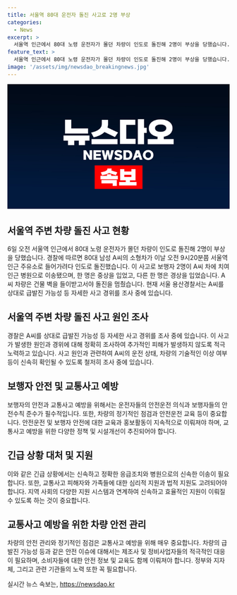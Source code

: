 ```yaml
---
title: 서울역 80대 운전자 돌진 사고로 2명 부상
categories:
  - News
excerpt: >
  서울역 인근에서 80대 노령 운전자가 몰던 차량이 인도로 돌진해 2명이 부상을 당했습니다. 경찰에 따르면 80대 남성 A씨의 소형차가 서울역 인근 주유소로 들어가려다 인도로 돌진하여 보행자 2명이 부상을 입었고 A씨는 급발진 가능성 등을 조사 중입니다. (150자)
feature_text: >
  서울역 인근에서 80대 노령 운전자가 몰던 차량이 인도로 돌진해 2명이 부상을 당했습니다. 경찰에 따르면 80대 남성 A씨의 소형차가 서울역 인근 주유소로 들어가려다 인도로 돌진하여 보행자 2명이 부상을 입었고 A씨는 급발진 가능성 등을 조사 중입니다. (150자)
image: '/assets/img/newsdao_breakingnews.jpg'
---
```


<p><img src="/assets/img/newsdao_breakingnews.jpg" alt="flaretime 속보" /></p>

<h2 data-ke-size="size26">서울역 주변 차량 돌진 사고 현황</h2>

<p data-ke-size="size16">6일 오전 서울역 인근에서 80대 노령 운전자가 몰던 차량이 인도로 돌진해 2명이 부상을 당했습니다. 경찰에 따르면 80대 남성 A씨의 소형차가 이날 오전 9시20분쯤 서울역 인근 주유소로 들어가려다 인도로 돌진했습니다. 이 사고로 보행자 2명이 A씨 차에 치여 인근 병원으로 이송됐으며, 한 명은 중상을 입었고, 다른 한 명은 경상을 입었습니다. A씨 차량은 건물 벽을 들이받고서야 돌진을 멈췄습니다. 현재 서울 용산경찰서는 A씨를 상대로 급발진 가능성 등 자세한 사고 경위를 조사 중에 있습니다.</p>

<h2 data-ke-size="size26">서울역 주변 차량 돌진 사고 원인 조사</h2>

<p data-ke-size="size16">경찰은 A씨를 상대로 급발진 가능성 등 자세한 사고 경위를 조사 중에 있습니다. 이 사고가 발생한 원인과 경위에 대해 정확히 조사하여 추가적인 피해가 발생하지 않도록 적극 노력하고 있습니다. 사고 원인과 관련하여 A씨의 운전 상태, 차량의 기술적인 이상 여부 등이 신속히 확인될 수 있도록 철저히 조사 중에 있습니다.</p>

<h2 data-ke-size="size26">보행자 안전 및 교통사고 예방</h2>

<p data-ke-size="size16">보행자의 안전과 교통사고 예방을 위해서는 운전자들의 안전운전 의식과 보행자들의 안전수칙 준수가 필수적입니다. 또한, 차량의 정기적인 점검과 안전운전 교육 등이 중요합니다. 안전운전 및 보행자 안전에 대한 교육과 홍보활동이 지속적으로 이뤄져야 하며, 교통사고 예방을 위한 다양한 정책 및 시설개선이 추진되어야 합니다.</p>

<h2 data-ke-size="size26">긴급 상황 대처 및 지원</h2>

<p data-ke-size="size16">이와 같은 긴급 상황에서는 신속하고 정확한 응급조치와 병원으로의 신속한 이송이 필요합니다. 또한, 교통사고 피해자와 가족들에 대한 심리적 지원과 법적 지원도 고려되어야 합니다. 지역 사회의 다양한 지원 시스템과 연계하여 신속하고 효율적인 지원이 이뤄질 수 있도록 하는 것이 중요합니다.</p>

<h2 data-ke-size="size26">교통사고 예방을 위한 차량 안전 관리</h2>

<p data-ke-size="size16">차량의 안전 관리와 정기적인 점검은 교통사고 예방을 위해 매우 중요합니다. 차량의 급발진 가능성 등과 같은 안전 이슈에 대해서는 제조사 및 정비사업자들의 적극적인 대응이 필요하며, 소비자들에 대한 안전 정보 및 교육도 함께 이뤄져야 합니다. 정부와 지자체, 그리고 관련 기관들의 노력 또한 꼭 필요합니다.</p>
실시간 뉴스 속보는, <a href="https://newsdao.kr" rel="dofollow">https://newsdao.kr</a>


